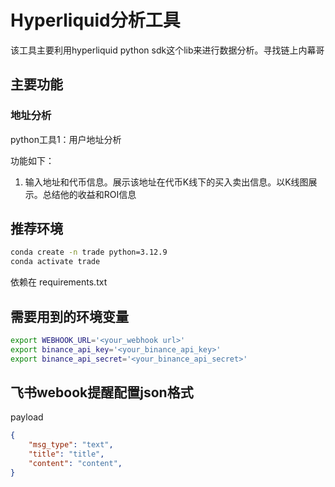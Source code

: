 # Hyperliquid分析工具

该工具主要利用hyperliquid python sdk这个lib来进行数据分析。寻找链上内幕哥

## 主要功能

### 地址分析

python工具1：用户地址分析

功能如下：
1. 输入地址和代币信息。展示该地址在代币K线下的买入卖出信息。以K线图展示。总结他的收益和ROI信息

## 推荐环境

``` bash
conda create -n trade python=3.12.9
conda activate trade
```
依赖在 requirements.txt

## 需要用到的环境变量

``` bash
export WEBHOOK_URL='<your_webhook url>'
export binance_api_key='<your_binance_api_key>'
export binance_api_secret='<your_binance_api_secret>'
```

## 飞书webook提醒配置json格式

payload
``` json
{
    "msg_type": "text",
    "title": "title",
    "content": "content",
}
```